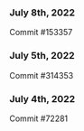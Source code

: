 ### July 8th, 2022

Commit #153357

### July 5th, 2022

Commit #314353


### July 4th, 2022

Commit #72281
